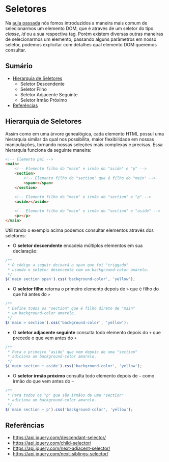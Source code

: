 # Seletores

Na [aula passada](https://github.com/svjp/microcamp/blob/master/jquery/introducao/README.md#introdu%C3%A7%C3%A3o-ao-jquery) nós fomos introduzidos a maneira mais comum de selecionarmos um elemento DOM, que é através de um seletor do tipo *classe*, *id* ou a sua respectiva tag. Porém existem diversas outras maneiras de selecionarmos um elemento, passando alguns parâmetros em nosso seletor, podemos explicitar com detalhes qual elemento DOM queremos consultar.

## Sumário

- [Hierarquia de Seletores](#hierarquia-de-seletores)
    - Seletor Descendente
    - Seletor Filho
    - Seletor Adjacente Seguinte
    - Seletor Irmão Próximo
- [Referências](#referências)

## Hierarquia de Seletores

Assim como em uma árvore genealógica, cada elemento HTML possuí uma hierarquia similar da qual nos possibilita, maior flexibilidade em nossas manipulações, tornando nossas seleções mais complexas e precisas. Essa hierarquia funciona da seguinte maneira:

```html
<!-- Elemento pai -->
<main>
    <!-- Elemento filho do "main" e irmão do "aside" e "p" -->
    <section>
        <!-- Elemento filho do "section" que é filho do "main" -->
        <span></span>
    </section>

    <!-- Elemento filho do "main" e irmão do "section" e "p" -->
    <aside></aside>
    
    <!-- Elemento filho do "main" e irmão do "section" e "aside" -->
    <p></p>
</main>
```

Utilizando o exemplo acima podemos consultar elementos através dos seletores:

- O **seletor descendente** encadeia múltiplos elementos em sua declaração:

```javascript
/**
 * O código a seguir deixará o span que foi "triggado"
 * usando o seletor desencente com um background-color amarelo.
 */
$('main section span').css('background-color', 'yellow');
```

- O **seletor filho** retorna o primeiro elemento depois de `>` que é filho do que há antes do `>`


```javascript
/**
 * Define todos os "section" que é filho direto de "main"
 * um background-color amarelo.
 */
$('main > section').css('background-color', 'yellow');
```

- O **seletor adjacente seguinte** consulta todo elemento depois do `+` que precede o que vem antes do `+`

```javascript
/**
 * Para o primeiro "aside" que vem depois de uma "section"
 * adiciona um background-color amarelo.
 */
$('main section + aside').css('background-color', 'yellow');
```

- O **seletor irmão próximo** consulta todo elemento depois de `~` como irmão do que vem antes do `~`


```javascript
/**
 * Para todos os "p" que são irmãos de uma "section"
 * adiciona um background-color amarelo.
 */
$('main section ~ p').css('background-color', 'yellow');
```

## Referências

- https://api.jquery.com/descendant-selector/
- https://api.jquery.com/child-selector/
- https://api.jquery.com/next-adjacent-selector/
- https://api.jquery.com/next-siblings-selector/
